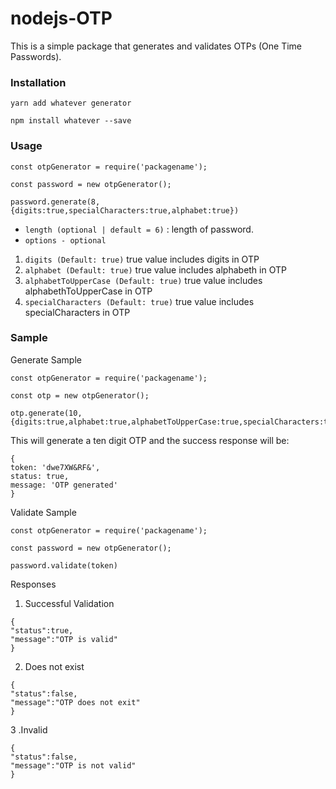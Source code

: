 # nodejs-OTP

This is a simple package that generates and validates OTPs (One Time Passwords).

### Installation

```
yarn add whatever generator

npm install whatever --save

```

### Usage

```
const otpGenerator = require('packagename');

const password = new otpGenerator();

password.generate(8,{digits:true,specialCharacters:true,alphabet:true})

```

- `length (optional | default = 6)` : length of password.
- `options - optional`
 1. `digits (Default: true)` true value includes digits in OTP
 2. `alphabet (Default: true)` true value includes alphabeth in OTP
 3. `alphabetToUpperCase (Default: true)` true value includes alphabethToUpperCase in OTP
 4. `specialCharacters (Default: true)` true value includes specialCharacters in OTP
 
 
 ### Sample
 
Generate Sample
 ```
const otpGenerator = require('packagename');

const otp = new otpGenerator();

otp.generate(10,{digits:true,alphabet:true,alphabetToUpperCase:true,specialCharacters:true})

 ```
 
This will generate a ten digit OTP and the success response will be:
 
 ```
{
token: 'dwe7XW&RF&',
status: true,
message: 'OTP generated'
}
 
 ```
 
 
 Validate Sample
 
 ```
const otpGenerator = require('packagename');

const password = new otpGenerator();
 
password.validate(token)
 
 ```
 
 Responses
 
1. Successful Validation
 
```
{
"status":true,
"message":"OTP is valid"
}
```

2. Does not exist

```
{
"status":false,
"message":"OTP does not exit"
}
```

3 .Invalid

```
{
"status":false,
"message":"OTP is not valid"
}
```
